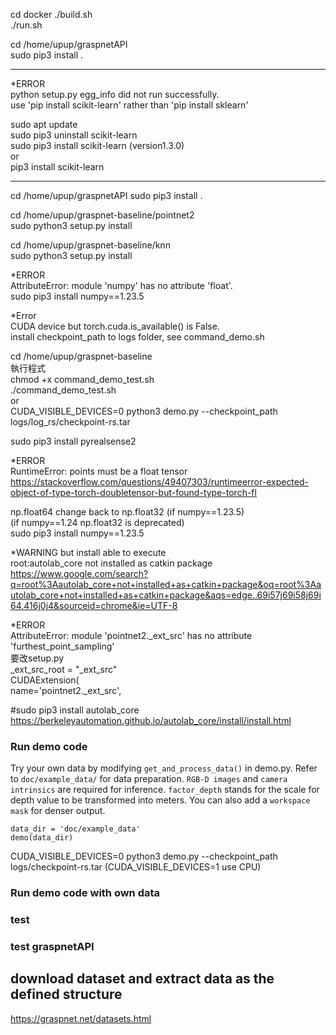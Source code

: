 cd docker 
./build.sh  
./run.sh  


cd /home/upup/graspnetAPI  
sudo pip3 install .  

---------------  
*ERROR  
python setup.py egg_info did not run successfully.  
use 'pip install scikit-learn' rather than 'pip install sklearn'  

sudo apt update  
sudo pip3 uninstall scikit-learn  
sudo pip3 install scikit-learn (version1.3.0)  
or   
pip3 install scikit-learn  

---------------  

cd /home/upup/graspnetAPI
sudo pip3 install .

cd /home/upup/graspnet-baseline/pointnet2  
sudo python3 setup.py install  

cd /home/upup/graspnet-baseline/knn  
sudo python3 setup.py install  

*ERROR  
AttributeError: module 'numpy' has no attribute 'float'.  
sudo pip3 install numpy==1.23.5  

*Error  
CUDA device but torch.cuda.is_available() is False.  
install checkpoint_path to logs folder, see command_demo.sh  

cd /home/upup/graspnet-baseline  
執行程式  
chmod +x command_demo_test.sh  
./command_demo_test.sh  
or  
CUDA_VISIBLE_DEVICES=0 python3 demo.py --checkpoint_path logs/log_rs/checkpoint-rs.tar  

sudo pip3 install pyrealsense2  

*ERROR  
RuntimeError: points must be a float tensor  
https://stackoverflow.com/questions/49407303/runtimeerror-expected-object-of-type-torch-doubletensor-but-found-type-torch-fl  

np.float64 change back to np.float32 (if numpy==1.23.5)  
(if numpy==1.24 np.float32 is deprecated)  
sudo pip3 install numpy==1.23.5  

*WARNING but install able to execute  
root:autolab_core not installed as catkin package  
https://www.google.com/search?q=root%3Aautolab_core+not+installed+as+catkin+package&oq=root%3Aautolab_core+not+installed+as+catkin+package&aqs=edge..69i57j69i58j69i64.416j0j4&sourceid=chrome&ie=UTF-8  

*ERROR  
AttributeError: module 'pointnet2._ext_src' has no attribute 'furthest_point_sampling'  
要改setup.py  
_ext_src_root = "_ext_src"  
CUDAExtension(  
    name='pointnet2._ext_src',  

<!-- cd /home/upup/graspnet-baseline/
mkdir src
git clone https://github.com/BerkeleyAutomation/autolab_core.git
vim package.xml
change 1.1.0 to 1.1.1
cd /home/upup/graspnet-baseline/
catkin_make
. devel/setup.bash -->

#sudo pip3 install autolab_core  
https://berkeleyautomation.github.io/autolab_core/install/install.html  

### Run demo code
Try your own data by modifying `get_and_process_data()` in demo.py. 
Refer to `doc/example_data/` for data preparation. 
`RGB-D images` and `camera intrinsics` are required for inference. 
`factor_depth` stands for the scale for depth value to be transformed into meters. 
You can also add a `workspace mask` for denser output.  

```
data_dir = 'doc/example_data'  
demo(data_dir)  
```

CUDA_VISIBLE_DEVICES=0 python3 demo.py --checkpoint_path logs/checkpoint-rs.tar 
(CUDA_VISIBLE_DEVICES=1 use CPU) 

### Run demo code with own data

### test 

### test graspnetAPI
## download dataset and extract data as the defined structure
https://graspnet.net/datasets.html  




<!-- 

sudo apt install software-properties-common
sudo add-apt-repository ppa:deadsnakes/ppa -y
sudo apt install -y python3.9

sudo update-alternatives --install /usr/bin/python3 python3 /usr/bin/python3.8 2
sudo update-alternatives --install /usr/bin/python3 python3 /usr/bin/python3.9 3





mv tolerance.tar /home/upup/graspnet-baseline/dataset
cd /home/upup/graspnet-baseline/dataset
sudo tar -xvf tolerance.tar

cd /home/upup/graspnet-baseline
sudo mkdir -p data/Benchmark/graspnet/grasp_label
cd /home/upup/graspnet-baseline/dataset
sudo vim command_generate_tolerance_label.sh 
python3 generate_tolerance_label.py --dataset_root /home/upup/graspnet-baseline/data/Benchmark/graspnet --num_workers 50
:wq!
sh command_generate_tolerance_label.sh
 -->
